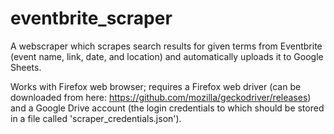 # eventbrite_scraper
A webscraper which scrapes search results for given terms from Eventbrite (event name, link, date, and location) and automatically uploads it to Google Sheets.


Works with Firefox web browser; requires a Firefox web driver (can be downloaded from here: https://github.com/mozilla/geckodriver/releases) and a Google Drive account (the login credentials to which should be stored in a file called 'scraper_credentials.json').

